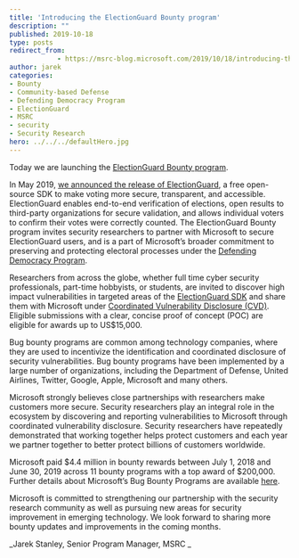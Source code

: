```yaml
---
title: 'Introducing the ElectionGuard Bounty program'
description: ""
published: 2019-10-18
type: posts
redirect_from:
            - https://msrc-blog.microsoft.com/2019/10/18/introducing-the-electionguard-bounty-program/
author: jarek
categories:
- Bounty
- Community-based Defense
- Defending Democracy Program
- ElectionGuard
- MSRC
- security
- Security Research
hero: ../../../defaultHero.jpg
---
```

<!-- wp:paragraph -->

Today we are launching the [ElectionGuard Bounty program](<http://www.microsoft.com/msrc/bounty-electionguard >).

<!-- /wp:paragraph -->

<!-- wp:paragraph -->

In May 2019, [we announced the release of ElectionGuard](https://blogs.microsoft.com/on-the-issues/2019/05/06/protecting-democratic-elections-through-secure-verifiable-voting/), a free open-source SDK to make voting more secure, transparent, and accessible. ElectionGuard enables end-to-end verification of elections, open results to third-party organizations for secure validation, and allows individual voters to confirm their votes were correctly counted. The ElectionGuard Bounty program invites security researchers to partner with Microsoft to secure ElectionGuard users, and is a part of Microsoft’s broader commitment to preserving and protecting electoral processes under the [Defending Democracy Program](https://blogs.microsoft.com/on-the-issues/2018/04/13/announcing-the-defending-democracy-program/).

<!-- /wp:paragraph -->

<!-- wp:paragraph -->

Researchers from across the globe, whether full time cyber security professionals, part-time hobbyists, or students, are invited to discover high impact vulnerabilities in targeted areas of the [ElectionGuard SDK](https://github.com/microsoft/ElectionGuard-SDK) and share them with Microsoft under [Coordinated Vulnerability Disclosure (CVD)](https://www.microsoft.com/en-us/msrc/cvd). Eligible submissions with a clear, concise proof of concept (POC) are eligible for awards up to US\$15,000.

<!-- /wp:paragraph -->

<!-- wp:paragraph -->

Bug bounty programs are common among technology companies, where they are used to incentivize the identification and coordinated disclosure of security vulnerabilities. Bug bounty programs have been implemented by a large number of organizations, including the Department of Defense, United Airlines, Twitter, Google, Apple, Microsoft and many others.

<!-- /wp:paragraph -->

<!-- wp:paragraph -->

Microsoft strongly believes close partnerships with researchers make customers more secure. Security researchers play an integral role in the ecosystem by discovering and reporting vulnerabilities to Microsoft through coordinated vulnerability disclosure. Security researchers have repeatedly demonstrated that working together helps protect customers and each year we partner together to better protect billions of customers worldwide.

<!-- /wp:paragraph -->

<!-- wp:paragraph -->

Microsoft paid $4.4 million in bounty rewards between July 1, 2018 and June 30, 2019 across 11 bounty programs with a top award of $200,000. Further details about Microsoft’s Bug Bounty Programs are available [here](https://www.microsoft.com/en-us/msrc/bounty).

<!-- /wp:paragraph -->

<!-- wp:paragraph -->

Microsoft is committed to strengthening our partnership with the security research community as well as pursuing new areas for security improvement in emerging technology. We look forward to sharing more bounty updates and improvements in the coming months.

<!-- /wp:paragraph -->

<!-- wp:paragraph -->

_Jarek Stanley, Senior Program Manager, MSRC _

<!-- /wp:paragraph -->
